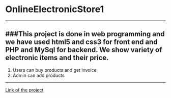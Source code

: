 # OnlineElectronicStore1
---
###This project is done in web programming and we have used html5 and css3 for front end and PHP and MySql for backend. We show variety of electronic items and their price.
---

1. Users can buy products and get invoice
2. Admin can add products
---
 [Link of the project](http://onlineelectronicstore.epizy.com/inventory/index.php)
